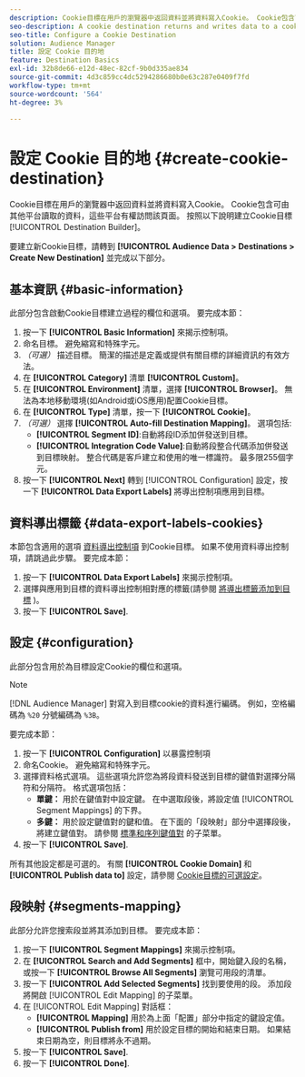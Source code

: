 ```yaml
---
description: Cookie目標在用戶的瀏覽器中返回資料並將資料寫入Cookie。 Cookie包含可由其他平台讀取的資料，這些平台有權訪問該頁面。 按照以下說明建立Cookie目標 [!UICONTROL Destination Builder]。
seo-description: A cookie destination returns and writes data to a cookie in the user's browser. The cookie contains data that can be read by other platforms that have access to the page. Follow these instructions to create a cookie destination with [!UICONTROL Destination Builder].
seo-title: Configure a Cookie Destination
solution: Audience Manager
title: 設定 Cookie 目的地
feature: Destination Basics
exl-id: 32b8de66-e12d-48ec-82cf-9b0d335ae834
source-git-commit: 4d3c859cc4dc5294286680b0e63c287e0409f7fd
workflow-type: tm+mt
source-wordcount: '564'
ht-degree: 3%

---
```


# 設定 Cookie 目的地 {#create-cookie-destination}

Cookie目標在用戶的瀏覽器中返回資料並將資料寫入Cookie。 Cookie包含可由其他平台讀取的資料，這些平台有權訪問該頁面。 按照以下說明建立Cookie目標 [!UICONTROL Destination Builder]。

<!-- create-cookie-destination.xml -->

要建立新Cookie目標，請轉到 **[!UICONTROL Audience Data > Destinations > Create New Destination]** 並完成以下部分。

## 基本資訊 {#basic-information}

此部分包含啟動Cookie目標建立過程的欄位和選項。 要完成本節：

1. 按一下 **[!UICONTROL Basic Information]** 來揭示控制項。
2. 命名目標。 避免縮寫和特殊字元。
3. *（可選）* 描述目標。 簡潔的描述是定義或提供有關目標的詳細資訊的有效方法。
4. 在 **[!UICONTROL Category]** 清單 **[!UICONTROL Custom]**。
5. 在 **[!UICONTROL Environment]** 清單，選擇 **[!UICONTROL Browser]**。 無法為本地移動環境(如Android或iOS應用)配置Cookie目標。
6. 在 **[!UICONTROL Type]** 清單，按一下 **[!UICONTROL Cookie]**。
7. *（可選）* 選擇 **[!UICONTROL Auto-fill Destination Mapping]**。 選項包括:
   * **[!UICONTROL Segment ID]**:自動將段ID添加併發送到目標。
   * **[!UICONTROL Integration Code Value]**:自動將段整合代碼添加併發送到目標映射。 整合代碼是客戶建立和使用的唯一標識符。 最多限255個字元。
8. 按一下 **[!UICONTROL Next]** 轉到 [!UICONTROL Configuration] 設定，按一下 **[!UICONTROL Data Export Labels]** 將導出控制項應用到目標。

## 資料導出標籤 {#data-export-labels-cookies}

本節包含適用的選項 [資料導出控制項](../../features/data-export-controls.md) 到Cookie目標。 如果不使用資料導出控制項，請跳過此步驟。 要完成本節：

1. 按一下 **[!UICONTROL Data Export Labels]** 來揭示控制項。
2. 選擇與應用到目標的資料導出控制相對應的標籤(請參閱 [將導出標籤添加到目標](/help/using/features/destinations/add-data-export-labels.md) )。
3. 按一下 **[!UICONTROL Save]**.

## 設定 {#configuration}

此部分包含用於為目標設定Cookie的欄位和選項。

>[!NOTE]
>
>[!DNL Audience Manager] 對寫入到目標cookie的資料進行編碼。 例如，空格編碼為 `%20` 分號編碼為 `%3B`。

要完成本節：

1. 按一下 **[!UICONTROL Configuration]** 以暴露控制項
1. 命名Cookie。 避免縮寫和特殊字元。
1. 選擇資料格式選項。 這些選項允許您為將段資料發送到目標的鍵值對選擇分隔符和分隔符。 格式選項包括：
   * **單鍵：** 用於在鍵值對中設定鍵。 在中選取段後，將設定值 [!UICONTROL Segment Mappings] 的下界。
   * **多鍵：** 用於設定鍵值對的鍵和值。 在下面的「段映射」部分中選擇段後，將建立鍵值對。
請參閱 [標準和序列鍵值對](../../features/destinations/key-value-pairs.md) 的子菜單。
1. 按一下 **[!UICONTROL Save]**.

所有其他設定都是可選的。 有關 **[!UICONTROL Cookie Domain]** 和 **[!UICONTROL Publish data to]** 設定，請參閱 [Cookie目標的可選設定](/help/using/features/destinations/cookie-destination-options.md)。

## 段映射 {#segments-mapping}

此部分允許您搜索段並將其添加到目標。 要完成本節：

1. 按一下 **[!UICONTROL Segment Mappings]** 來揭示控制項。
1. 在 **[!UICONTROL Search and Add Segments]** 框中，開始鍵入段的名稱，或按一下 **[!UICONTROL Browse All Segments]** 瀏覽可用段的清單。
1. 按一下 **[!UICONTROL Add Selected Segments]** 找到要使用的段。 添加段將開啟 [!UICONTROL Edit Mapping] 的子菜單。
1. 在 [!UICONTROL Edit Mapping] 對話框：
   * **[!UICONTROL Mapping]** 用於為上面「配置」部分中指定的鍵設定值。
   * **[!UICONTROL Publish from]** 用於設定目標的開始和結束日期。 如果結束日期為空，則目標將永不過期。
1. 按一下 **[!UICONTROL Save]**.
1. 按一下 **[!UICONTROL Done]**.
